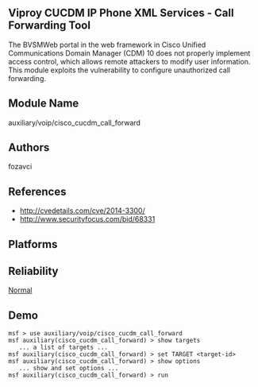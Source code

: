 ## Viproy CUCDM IP Phone XML Services - Call Forwarding Tool

The BVSMWeb portal in the web framework in Cisco Unified 
Communications Domain Manager (CDM) 10 does not properly 
implement access control, which allows remote attackers to 
modify user information. This module exploits the 
vulnerability to configure unauthorized call forwarding.


## Module Name
auxiliary/voip/cisco_cucdm_call_forward

## Authors
fozavci


## References
* http://cvedetails.com/cve/2014-3300/
* http://www.securityfocus.com/bid/68331




## Platforms


## Reliability
[Normal](https://github.com/rapid7/metasploit-framework/wiki/Exploit-Ranking)

## Demo

```
msf > use auxiliary/voip/cisco_cucdm_call_forward
msf auxiliary(cisco_cucdm_call_forward) > show targets
   ... a list of targets ...
msf auxiliary(cisco_cucdm_call_forward) > set TARGET <target-id>
msf auxiliary(cisco_cucdm_call_forward) > show options
   ... show and set options ...
msf auxiliary(cisco_cucdm_call_forward) > run
```
    
    